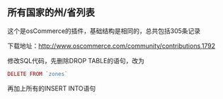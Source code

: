 ## 所有国家的州/省列表

这个是osCommerce的插件，基础结构是相同的，总共包括305条记录

下载地址：http://www.oscommerce.com/community/contributions,1792

修改SQL代码，先删除DROP TABLE的语句，改为

```php
DELETE FROM `zones`
```

再加上所有的INSERT INTO语句